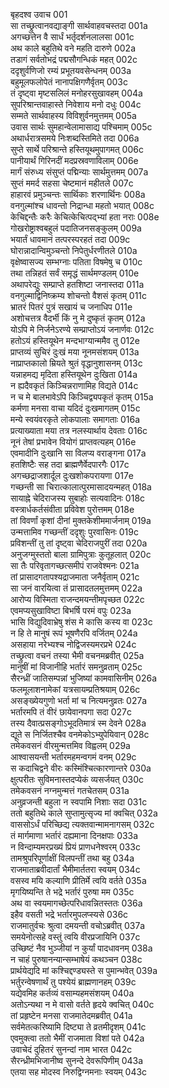 बृहदश्व उवाच	001  
सा तच्छ्रुत्वानवद्याङ्गी सार्थवाहवचस्तदा	001a  
अगच्छत्तेन वै सार्धं भर्तृदर्शनलालसा	001c  
अथ काले बहुतिथे वने महति दारुणे	002a  
तडागं सर्वतोभद्रं पद्मसौगन्धिकं महत्	002c  
ददृशुर्वणिजो रम्यं प्रभूतयवसेन्धनम्	003a  
बहुमूलफलोपेतं नानापक्षिगणैर्वृतम्	003c  
तं दृष्ट्वा मृष्टसलिलं मनोहरसुखावहम्	004a  
सुपरिश्रान्तवाहास्ते निवेशाय मनो दधुः	004c  
सम्मते सार्थवाहस्य विविशुर्वनमुत्तमम्	005a  
उवास सार्थः सुमहान्वेलामासाद्य पश्चिमाम्	005c  
अथार्धरात्रसमये निःशब्दस्तिमिते तदा	006a  
सुप्ते सार्थे परिश्रान्ते हस्तियूथमुपागमत्	006c  
पानीयार्थं गिरिनदीं मदप्रस्रवणाविलाम्	006e  
मार्गं संरुध्य संसुप्तं पद्मिन्याः सार्थमुत्तमम्	007a  
सुप्तं ममर्द सहसा चेष्टमानं महीतले	007c  
हाहारवं प्रमुञ्चन्तः सार्थिकाः शरणार्थिनः	008a  
वनगुल्मांश्च धावन्तो निद्रान्धा महतो भयात्	008c  
केचिद्दन्तैः करैः केचित्केचित्पद्भ्यां हता नराः	008e  
गोखरोष्ट्राश्वबहुलं पदातिजनसङ्कुलम्	009a  
भयार्तं धावमानं तत्परस्परहतं तदा	009c  
घोरान्नादान्विमुञ्चन्तो निपेतुर्धरणीतले	010a  
वृक्षेष्वासज्य सम्भग्नाः पतिता विषमेषु च	010c  
तथा तन्निहतं सर्वं समृद्धं सार्थमण्डलम्	010e  
अथापरेद्युः सम्प्राप्ते हतशिष्टा जनास्तदा	011a  
वनगुल्माद्विनिष्क्रम्य शोचन्तो वैशसं कृतम्	011c  
भ्रातरं पितरं पुत्रं सखायं च जनाधिप	011e  
अशोचत्तत्र वैदर्भी किं नु मे दुष्कृतं कृतम्	012a  
योऽपि मे निर्जनेऽरण्ये सम्प्राप्तोऽयं जनार्णवः	012c  
हतोऽयं हस्तियूथेन मन्दभाग्यान्ममैव तु	012e  
प्राप्तव्यं सुचिरं दुःखं मया नूनमसंशयम्	013a  
नाप्राप्तकालो म्रियते श्रुतं वृद्धानुशासनम्	013c  
यन्नाहमद्य मृदिता हस्तियूथेन दुःखिता	014a  
न ह्यदैवकृतं किञ्चिन्नराणामिह विद्यते	014c  
न च मे बालभावेऽपि किञ्चिद्व्यपकृतं कृतम्	015a  
कर्मणा मनसा वाचा यदिदं दुःखमागतम्	015c  
मन्ये स्वयंवरकृते लोकपालाः समागताः	016a  
प्रत्याख्याता मया तत्र नलस्यार्थाय देवताः	016c  
नूनं तेषां प्रभावेन वियोगं प्राप्तवत्यहम्	016e  
एवमादीनि दुःखानि सा विलप्य वराङ्गना	017a  
हतशिष्टैः सह तदा ब्राह्मणैर्वेदपारगैः	017c  
अगच्छद्राजशार्दूल दुःखशोकपरायणा	017e  
गच्छन्ती सा चिरात्कालात्पुरमासादयन्महत्	018a  
सायाह्ने चेदिराजस्य सुबाहोः सत्यवादिनः	018c  
वस्त्रार्धकर्तसंवीता प्रविवेश पुरोत्तमम्	018e  
तां विवर्णां कृशां दीनां मुक्तकेशीममार्जनाम्	019a  
उन्मत्तामिव गच्छन्तीं ददृशुः पुरवासिनः	019c  
प्रविशन्तीं तु तां दृष्ट्वा चेदिराजपुरीं तदा	020a  
अनुजग्मुस्ततो बाला ग्रामिपुत्राः कुतूहलात्	020c  
सा तैः परिवृतागच्छत्समीपं राजवेश्मनः	021a  
तां प्रासादगतापश्यद्राजमाता जनैर्वृताम्	021c  
सा जनं वारयित्वा तं प्रासादतलमुत्तमम्	022a  
आरोप्य विस्मिता राजन्दमयन्तीमपृच्छत	022c  
एवमप्यसुखाविष्टा बिभर्षि परमं वपुः	023a  
भासि विद्युदिवाभ्रेषु शंस मे कासि कस्य वा	023c  
न हि ते मानुषं रूपं भूषणैरपि वर्जितम्	024a  
असहाया नरेभ्यश्च नोद्विजस्यमरप्रभे	024c  
तच्छ्रुत्वा वचनं तस्या भैमी वचनमब्रवीत्	025a  
मानुषीं मां विजानीहि भर्तारं समनुव्रताम्	025c  
सैरन्ध्रीं जातिसम्पन्नां भुजिष्यां कामवासिनीम्	026a  
फलमूलाशनामेकां यत्रसायम्प्रतिश्रयाम्	026c  
असङ्ख्येयगुणो भर्ता मां च नित्यमनुव्रतः	027a  
भर्तारमपि तं वीरं छायेवानपगा सदा	027c  
तस्य दैवात्प्रसङ्गोऽभूदतिमात्रं स्म देवने	028a  
द्यूते स निर्जितश्चैव वनमेकोऽभ्युपेयिवान्	028c  
तमेकवसनं वीरमुन्मत्तमिव विह्वलम्	029a  
आश्वासयन्ती भर्तारमहमन्वगमं वनम्	029c  
स कदाचिद्वने वीरः कस्मिंश्चित्कारणान्तरे	030a  
क्षुत्परीतः सुविमनास्तदप्येकं व्यसर्जयत्	030c  
तमेकवसनं नग्नमुन्मत्तं गतचेतसम्	031a  
अनुव्रजन्ती बहुला न स्वपामि निशाः सदा	031c  
ततो बहुतिथे काले सुप्तामुत्सृज्य मां क्वचित्	032a  
वाससोऽर्धं परिच्छिद्य त्यक्तवान्मामनागसम्	032c  
तं मार्गमाणा भर्तारं दह्यमाना दिनक्षपाः	033a  
न विन्दाम्यमरप्रख्यं प्रियं प्राणधनेश्वरम्	033c  
तामश्रुपरिपूर्णाक्षीं विलपन्तीं तथा बहु	034a  
राजमाताब्रवीदार्तां भैमीमार्ततरा स्वयम्	034c  
वसस्व मयि कल्याणि प्रीतिर्मे त्वयि वर्तते	035a  
मृगयिष्यन्ति ते भद्रे भर्तारं पुरुषा मम	035c  
अथ वा स्वयमागच्छेत्परिधावन्नितस्ततः	036a  
इहैव वसती भद्रे भर्तारमुपलप्स्यसे	036c  
राजमातुर्वचः श्रुत्वा दमयन्ती वचोऽब्रवीत्	037a  
समयेनोत्सहे वस्तुं त्वयि वीरप्रजायिनि	037c  
उच्छिष्टं नैव भुञ्जीयां न कुर्यां पादधावनम्	038a  
न चाहं पुरुषानन्यान्सम्भाषेयं कथञ्चन	038c  
प्रार्थयेद्यदि मां कश्चिद्दण्ड्यस्ते स पुमान्भवेत्	039a  
भर्तुरन्वेषणार्थं तु पश्येयं ब्राह्मणानहम्	039c  
यद्येवमिह कर्तव्यं वसाम्यहमसंशयम्	040a  
अतोऽन्यथा न मे वासो वर्तते हृदये क्वचित्	040c  
तां प्रहृष्टेन मनसा राजमातेदमब्रवीत्	041a  
सर्वमेतत्करिष्यामि दिष्ट्या ते व्रतमीदृशम्	041c  
एवमुक्त्वा ततो भैमीं राजमाता विशां पते	042a  
उवाचेदं दुहितरं सुनन्दां नाम भारत	042c  
सैरन्ध्रीमभिजानीष्व सुनन्दे देवरूपिणीम्	043a  
एतया सह मोदस्व निरुद्विग्नमनाः स्वयम्	043c  
